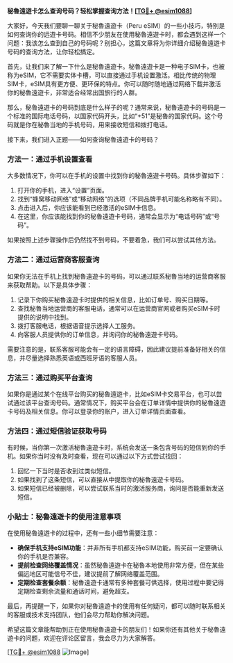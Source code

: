 **秘魯遠遊卡怎么查询号码？轻松掌握查询方法！[[TG💪+ @esim1088](https://t.me/s/esim1088)]**

大家好，今天我们要聊一聊关于秘魯遠遊卡（Peru eSIM）的一些小技巧，特别是如何查询你的远遊卡号码。相信不少朋友在使用秘魯遠遊卡时，都会遇到这样一个问题：我该怎么查到自己的号码呢？别担心，这篇文章将为你详细介绍秘魯遠遊卡号码的查询方法，让你轻松搞定。

首先，让我们来了解一下什么是秘魯遠遊卡。秘魯遠遊卡是一种电子SIM卡，也被称为eSIM，它不需要实体卡槽，可以直接通过手机设置激活。相比传统的物理SIM卡，eSIM具有更方便、更环保的特点。你可以随时随地通过网络下载并激活你的秘魯遠遊卡，非常适合经常出国旅行的人群。

那么，秘魯遠遊卡的号码到底是什么样子的呢？通常来说，秘魯遠遊卡的号码是一个标准的国际电话号码，以国家代码开头，比如“+51”是秘魯的国家代码。这个号码就是你在秘魯当地的手机号码，用来接收短信和拨打电话。

接下来，我们进入正题——如何查询秘魯遠遊卡的号码？

### 方法一：通过手机设置查看

大多数情况下，你可以在手机的设置中找到你的秘魯遠遊卡号码。具体步骤如下：

1. 打开你的手机，进入“设置”页面。
2. 找到“蜂窝移动网络”或“移动网络”的选项（不同品牌手机可能名称略有不同）。
3. 点击进入后，你应该能看到已经激活的eSIM卡信息。
4. 在这里，你应该能找到你的秘魯遠遊卡号码，通常会显示为“电话号码”或“号码”。

如果按照上述步骤操作后仍然找不到号码，不要着急，我们可以尝试其他方法。

### 方法二：通过运营商客服查询

如果你无法在手机上找到秘魯遠遊卡的号码，可以通过联系秘魯当地的运营商客服来获取帮助。以下是具体步骤：

1. 记录下你购买秘魯遠遊卡时提供的相关信息，比如订单号、购买日期等。
2. 查找秘魯当地运营商的客服电话，通常可以在运营商官网或者购买eSIM卡时提供的说明中找到。
3. 拨打客服电话，根据语音提示选择人工服务。
4. 向客服人员提供你的订单信息，并询问你的秘魯遠遊卡号码。

需要注意的是，联系客服可能会有一定的语言障碍，因此建议提前准备好相关的信息，并尽量选择熟悉英语或西班牙语的客服人员。

### 方法三：通过购买平台查询

如果你是通过某个在线平台购买的秘魯遠遊卡，比如eSIM卡交易平台，也可以尝试通过该平台查询号码。通常情况下，购买平台会在订单详情中提供你的秘魯遠遊卡号码及相关信息。你可以登录你的账户，进入订单详情页面查看。

### 方法四：通过短信验证获取号码

有时候，当你第一次激活秘魯遠遊卡时，系统会发送一条包含号码的短信到你的手机。如果你当时没有及时查看，现在可以通过以下方式尝试找回：

1. 回忆一下当时是否收到过类似短信。
2. 如果找到了这条短信，可以直接从中提取你的秘魯遠遊卡号码。
3. 如果短信已经被删除，可以尝试联系当时的激活服务商，询问是否能重新发送短信。

### 小贴士：秘魯遠遊卡的使用注意事项

在使用秘魯遠遊卡的过程中，还有一些小细节需要注意：

- **确保手机支持eSIM功能**：并非所有手机都支持eSIM功能，购买前一定要确认你的手机是否兼容。
- **提前检查网络覆盖情况**：虽然秘魯遠遊卡在秘魯本地使用非常方便，但在某些偏远地区可能信号不佳，建议提前了解网络覆盖范围。
- **定期检查套餐余额**：秘魯遠遊卡通常有多种套餐可供选择，使用过程中要记得定期检查剩余流量和通话时间，避免超支。

最后，再提醒一下，如果你对秘魯遠遊卡的使用有任何疑问，都可以随时联系相关的客服或技术支持团队，他们会尽力帮助你解决问题。

希望这篇文章能帮助到正在使用秘魯遠遊卡的朋友们！如果你还有其他关于秘魯遠遊卡的问题，欢迎在评论区留言，我会尽力为大家解答。

[[TG💪+ @esim1088](https://t.me/s/esim1088) ![Image](https://i.postimg.cc/4NQfJmqS/Snipaste-2025-05-13-00-14-12.png)]